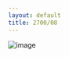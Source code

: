 ```yaml
---
layout: default
title: 2700/08
---
```

![image](https://www.asiaone.com/sites/default/files/original_images/Jan2015/20150129_bunker_st.jpg)
